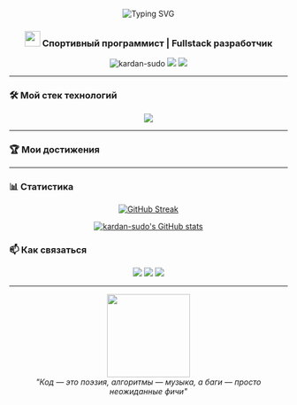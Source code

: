 <p align="center">
  <img src="https://readme-typing-svg.demolab.com?font=Fira+Code&size=30&duration=3000&pause=1000&color=7A3FF7&center=true&vCenter=true&width=435&lines=Привет%2C+я+kardan-sudo!;Чемпион+Орловской+области;1+взрослый+разряд;Python+%26+Vue.js+Developer" alt="Typing SVG" />
</p>

<h3 align="center">
  <img src="https://media.giphy.com/media/hvRJCLFzcasrR4ia7z/giphy.gif" width="28"> Спортивный программист | Fullstack разработчик
</h3>

<p align="center">
  <img src="https://komarev.com/ghpvc/?username=kardan-sudo&label=Profile+Views&color=7A3FF7&style=flat" alt="kardan-sudo" /> 
  <a href="https://t.me/your_telegram"><img src="https://img.shields.io/badge/Telegram-2CA5E0?style=flat&logo=telegram&logoColor=white"/></a>
  <a href="https://codeforces.com/profile/your_profile"><img src="https://img.shields.io/badge/Codeforces-445f9d?style=flat&logo=codeforces&logoColor=white"/></a>
</p>

---

### 🛠️ Мой стек технологий

<p align="center">
  <img src="https://skillicons.dev/icons?i=python,django,vue,postgres,redis,docker,nginx,git,github" />
</p>

---

### 🏆 Мои достижения


---

### 📊 Статистика

<div align="center">
  
[![GitHub Streak](https://streak-stats.demolab.com?user=kardan-sudo&theme=dark&hide_border=true&date_format=j%20M%5B%20Y%5D)](https://git.io/streak-stats)

[![kardan-sudo's GitHub stats](https://github-readme-stats.vercel.app/api?username=kardan-sudo&show_icons=true&theme=radical)](https://github.com/kardan-sudo)

</div>


### 📫 Как связаться

<p align="center">
  <a href="https://t.me/your_telegram"><img src="https://img.shields.io/badge/Telegram-2CA5E0?style=for-the-badge&logo=telegram&logoColor=white"/></a>
  <a href="mailto:your@email.com"><img src="https://img.shields.io/badge/Gmail-D14836?style=for-the-badge&logo=gmail&logoColor=white"/></a>
  <a href="https://vk.com/your_profile"><img src="https://img.shields.io/badge/VK-%231DA1F2?style=for-the-badge&logo=VK&logoColor=white"/></a>
</p>

---

<p align="center">
  <img src="https://media.giphy.com/media/ZCN6F3FAkwsyOGU2RS/giphy.gif" width="150">
  <br>
  <em>"Код — это поэзия, алгоритмы — музыка, а баги — просто неожиданные фичи"</em>
</p>
